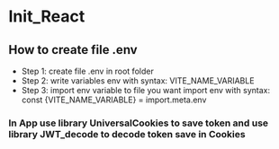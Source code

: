 # Init_React

## How to create file .env

- Step 1: create file .env in root folder
- Step 2: write variables env with syntax: VITE_NAME_VARIABLE
- Step 3: import env variable to file you want import env with syntax: const {VITE_NAME_VARIABLE} = import.meta.env

### In App use library UniversalCookies to save token and use library JWT_decode to decode token save in Cookies

